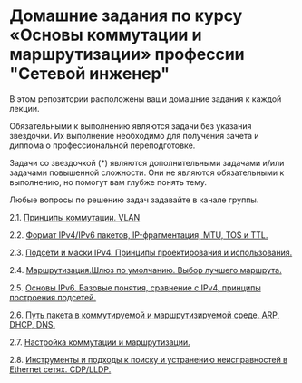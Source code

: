# Домашние задания по курсу «Основы коммутации и маршрутизации» профессии "Сетевой инженер"

В этом репозитории расположены ваши домашние задания к каждой лекции. 

Обязательными к выполнению являются задачи без указания звездочки. Их выполнение необходимо для получения зачета и диплома о профессиональной переподготовке.

Задачи со звездочкой (*) являются дополнительными задачами и/или задачами повышенной сложности. Они не являются обязательными к выполнению, но помогут вам глубже понять тему.

Любые вопросы по решению задач задавайте в канале группы.

2.1. [Принципы коммутации. VLAN](https://github.com/netology-code/rutsw-homeworks/blob/main/2-01.md)

2.2. [Формат IPv4/IPv6 пакетов, IP-фрагментация, MTU, TOS и TTL.](https://github.com/netology-code/rutsw-homeworks/blob/main/2-02.md)

2.3. [Подсети и маски IPv4. Принципы проектирования и использования.](https://github.com/netology-code/rutsw-homeworks/blob/main/2-03.md)

2.4. [Маршрутизация.Шлюз по умолчанию. Выбор лучшего маршрута.](https://github.com/netology-code/rutsw-homeworks/blob/main/2-04.md)

2.5. [Основы IPv6. Базовые понятия, сравнение с IPv4, принципы построения подсетей.](https://github.com/netology-code/rutsw-homeworks/blob/main/2-05.md)

2.6. [Путь пакета в коммутируемой и маршрутизируемой среде. ARP, DHCP, DNS.](https://github.com/netology-code/rutsw-homeworks/blob/main/2-06.md)

2.7. [Настройка коммутации и маршрутизации.]()

2.8. [Инструменты и подходы к поиску и устранению неисправностей в Ethernet сетях. CDP/LLDP.](https://github.com/netology-code/rutsw-homeworks/blob/main/2-08.md)
